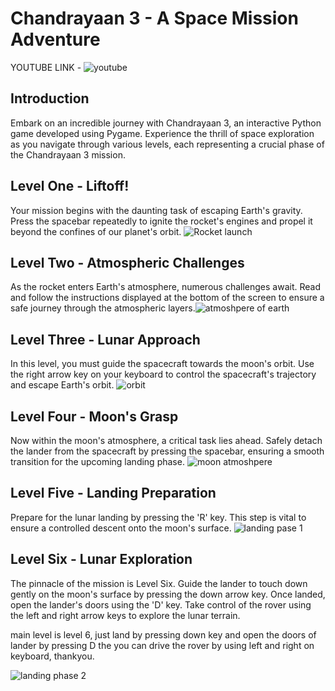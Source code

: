 # Chandrayaan 3 - A Space Mission Adventure

YOUTUBE LINK - ![youtube](https://youtu.be/qwVL1V-VS8I?si=RkTb9lBDPXugfFDC)
## Introduction

Embark on an incredible journey with Chandrayaan 3, an interactive Python game developed using Pygame. Experience the thrill of space exploration as you navigate through various levels, each representing a crucial phase of the Chandrayaan 3 mission.


## Level One - Liftoff!
Your mission begins with the daunting task of escaping Earth's gravity. Press the spacebar repeatedly to ignite the rocket's engines and propel it beyond the confines of our planet's orbit.
![Rocket launch](https://raw.githubusercontent.com/SwarajTW/chandrayaan3/main/screenshot_chandrayaan/shot_1.png)

## Level Two - Atmospheric Challenges
As the rocket enters Earth's atmosphere, numerous challenges await. Read and follow the instructions displayed at the bottom of the screen to ensure a safe journey through the atmospheric layers.![atmoshpere of earth](https://raw.githubusercontent.com/SwarajTW/chandrayaan3/main/screenshot_chandrayaan/shot_2.png)

## Level Three - Lunar Approach
In this level, you must guide the spacecraft towards the moon's orbit. Use the right arrow key on your keyboard to control the spacecraft's trajectory and escape Earth's orbit.
![orbit](https://raw.githubusercontent.com/SwarajTW/chandrayaan3/main/screenshot_chandrayaan/shot_3.png)

## Level Four - Moon's Grasp
Now within the moon's atmosphere, a critical task lies ahead. Safely detach the lander from the spacecraft by pressing the spacebar, ensuring a smooth transition for the upcoming landing phase.
![moon atmoshpere](https://raw.githubusercontent.com/SwarajTW/chandrayaan3/main/screenshot_chandrayaan/shot_4.png)

## Level Five - Landing Preparation
Prepare for the lunar landing by pressing the 'R' key. This step is vital to ensure a controlled descent onto the moon's surface.
![landing pase 1](https://raw.githubusercontent.com/SwarajTW/chandrayaan3/main/screenshot_chandrayaan/shot_5.png)

## Level Six - Lunar Exploration
The pinnacle of the mission is Level Six. Guide the lander to touch down gently on the moon's surface by pressing the down arrow key. Once landed, open the lander's doors using the 'D' key. Take control of the rover using the left and right arrow keys to explore the lunar terrain.

main level is level 6, just land by pressing down key and open the doors of lander by pressing D the you can drive the rover by using left and right on keyboard, thankyou.

![landing phase 2](https://raw.githubusercontent.com/SwarajTW/chandrayaan3/main/screenshot_chandrayaan/shot_6.png)
